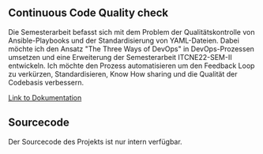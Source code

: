 ## Continuous Code Quality check

Die Semesterarbeit befasst sich mit dem Problem der Qualitätskontrolle von Ansible-Playbooks und der Standardisierung von YAML-Dateien.
Dabei möchte ich den Ansatz "The Three Ways of DevOps" in DevOps-Prozessen umsetzen und eine Erweiterung der Semesterarbeit ITCNE22-SEM-II entwickeln.
Ich möchte den Prozess automatisieren um den Feedback Loop zu verkürzen, Standardisieren, Know How sharing und die Qualität der Codebasis verbessern.

[Link to Dokumentation](https://danyambuehl.github.io/ITCNE23-SEM-Illl/)

## Sourcecode

Der Sourcecode des Projekts ist nur intern verfügbar.
